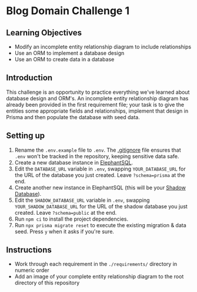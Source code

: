 # Blog Domain Challenge 1

## Learning Objectives

- Modify an incomplete entity relationship diagram to include relationships
- Use an ORM to implement a database design
- Use an ORM to create data in a database

## Introduction

This challenge is an opportunity to practice everything we've learned about database design and ORM's. An incomplete entity relationship diagram has already been provided in the first requirement file; your task is to give the entities some appropriate fields and relationships, implement that design in Prisma and then populate the database with seed data.

## Setting up

1. Rename the `.env.example` file to `.env`. The [.gitignore](./.gitignore) file ensures that `.env` won't be tracked in the repository, keeping sensitive data safe.
2. Create a new database instance in [ElephantSQL](https://www.elephantsql.com/).
3. Edit the `DATABASE_URL` variable in `.env`, swapping `YOUR_DATABASE_URL` for the URL of the database you just created. Leave `?schema=prisma` at the end.
4. Create another new instance in ElephantSQL (this will be your [Shadow Database](https://www.prisma.io/docs/concepts/components/prisma-migrate/shadow-database)).
5. Edit the `SHADOW_DATABASE_URL` variable in `.env`, swapping `YOUR_SHADOW_DATABASE_URL` for the URL of the shadow database you just created. Leave `?schema=public` at the end.
6. Run `npm ci` to install the project dependencies.
7. Run `npx prisma migrate reset` to execute the existing migration & data seed. Press `y` when it asks if you're sure.

## Instructions
- Work through each requirement in the `./requirements/` directory in numeric order
- Add an image of your complete entity relationship diagram to the root directory of this repository
